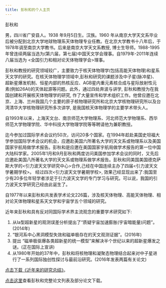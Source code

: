 ```yaml
---
title: 彭秋和的个人主页
---
```


彭秋和

男，四川省广安县人。1938 年9月5日生。汉族。1960 年从南京大学天文系毕业后被分配到北京大学地球物理系天体物理专业任教。在北京大学教书十八年后，于1978年调至南京大学教书。后来是南京大学天文系教授, 博士生导师。1988-1995年曾连续两届当选为(第六届，第七届)中国天文学会理事。自1979年-2011年连续八届当选为 <全国引力和相对论天体物理学会>理事。
 
彭秋和教授的研究领域较广，主要致力于核天体物理学(包括高能天体物理)和星系天文学的研究。在核天体物理学领域中,彭秋和研究的课题涉及中子星(脉冲星)、超新星爆发机制、恒星内部的热核反应、AGB星内重元素核合成与星际放射性元素(例如26Al)的天体起源等问题。此外，通过四处奔波与讲学, 彭秋和教授为在我国创建和开展核天体物理学的研究, 作了大量宣传和学术组织工作。他曾应邀在北京、上海、兰州我国几个主要的原子核物理研究所和北京大学核物理研究所以及台湾清华大学核物理研究所多次讲学, 是我国核天体物理学的主要学术带头人。

自1993年以来，上海天文台、南京师范大学物理系、河北师范大学物理系、西华师范大学物理学院、华中科技大学物理学院等等聘请他为兼职教授。

迄今参加过国际学术会议约50次，访问20多个国家。在1994年趁赴美国史坦福大学参加国际学术会议的机会，应邀赴美国六所著名大学的天文系或物理系以及美国国家宇航局做学术报告。彭秋和是应邀在美国国家宇航局做学术报告的第一位中国大陆科学家。2005年1月和9月彭秋和两度访问美国参加学术会议的同时，又先后应邀赴美国八所著名大学的天文系或物理系做学术报告。彭秋和同美国美国德克萨斯大学的<引力波天文学研究中心>合作,己经在中国连续主办了四届<引力波天文学暑期学校>。 经过四次<引力波天文学暑期学校>, 效果己经显现出来了:我国至少有20多位年轻学者涉足于引力波天文学的专门学习与研究。可以说，我国的引力波天文学研究己经由此诞生了。

自1977年以来彭秋和共发表学术论文226篇，涉及核天体物理、高能天体物理、相对论天体物理和星系天文学和宇宙学五个领域的研究。

近年来彭秋和具有反对同国际学术界主流观念的重要学术研究如下:

1.  从Ia型超新星的观测误差分析提出了“质疑宇宙加速膨胀(宇宙暗能量)问题”。(2014年)
2.  “银河系中心黑洞模型失效和磁单极存在的天文观测证据”。(2016年)
3.  提出 “磁单极驱爆各类超新星的统一模型”来解决半个世纪以来的超新星爆发之谜。(正在国际上宣讲)
4.  从1980年开始的37年中，彭秋和将核物理和凝聚态物理结合起来对中子星进行了一系列国际独创性探讨与最前沿研究。(2016年发表两篇有关论文)

[点击下载《近年来的研究总结》](https://github.com/007pig/qiuhepeng/raw/master/other_articles/%E8%BF%91%E5%B9%B4%E6%9D%A5%E7%9A%84%E7%A0%94%E7%A9%B6%E6%80%BB%E7%BB%93.pdf)。

[点击这里](papers.md)查看彭秋和完整论文列表及部分论文下载。